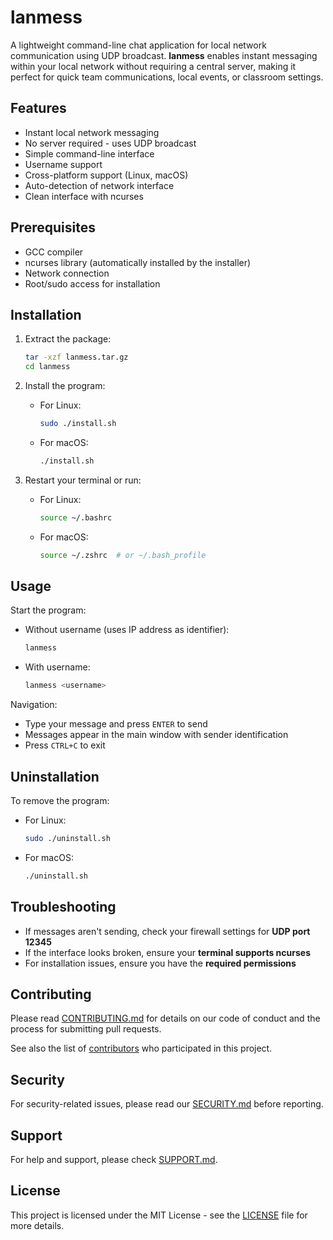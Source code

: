 # lanmess

A lightweight command-line chat application for local network communication using UDP broadcast. **lanmess** enables instant messaging within your local network without requiring a central server, making it perfect for quick team communications, local events, or classroom settings.

## Features

- Instant local network messaging
- No server required - uses UDP broadcast
- Simple command-line interface
- Username support
- Cross-platform support (Linux, macOS)
- Auto-detection of network interface
- Clean interface with ncurses

## Prerequisites

- GCC compiler
- ncurses library (automatically installed by the installer)
- Network connection
- Root/sudo access for installation

## Installation

1. Extract the package:
   ```bash
   tar -xzf lanmess.tar.gz
   cd lanmess
   ```

2. Install the program:
   - For Linux:
     ```bash
     sudo ./install.sh
     ```
   - For macOS:
     ```bash
     ./install.sh
     ```

3. Restart your terminal or run:
   - For Linux:
     ```bash
     source ~/.bashrc
     ```
   - For macOS:
     ```bash
     source ~/.zshrc  # or ~/.bash_profile
     ```

## Usage

Start the program:
- Without username (uses IP address as identifier):
  ```bash
  lanmess
  ```
- With username:
  ```bash
  lanmess <username>
  ```

Navigation:
- Type your message and press `ENTER` to send
- Messages appear in the main window with sender identification
- Press `CTRL+C` to exit

## Uninstallation

To remove the program:
- For Linux:
  ```bash
  sudo ./uninstall.sh
  ```
- For macOS:
  ```bash
  ./uninstall.sh
  ```

## Troubleshooting

- If messages aren't sending, check your firewall settings for **UDP port 12345**
- If the interface looks broken, ensure your **terminal supports ncurses**
- For installation issues, ensure you have the **required permissions**

## Contributing

Please read [CONTRIBUTING.md](CONTRIBUTING.md) for details on our code of conduct and the process for submitting pull requests.

See also the list of [contributors](AUTHORS.md) who participated in this project.

## Security

For security-related issues, please read our [SECURITY.md](SECURITY.md) before reporting.

## Support

For help and support, please check [SUPPORT.md](SUPPORT.md).

## License

This project is licensed under the MIT License - see the [LICENSE](LICENSE) file for more details.
